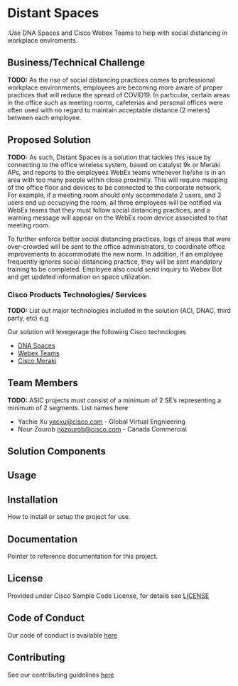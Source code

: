 # Distant Spaces

:Use DNA Spaces and Cisco Webex Teams to help with social distancing in workplace enviroments.


## Business/Technical Challenge

**TODO:** As the rise of social distancing practices comes to professional workplace environments, employees are becoming more aware of proper practices that will reduce the spread of COVID19. In particular, certain areas in the office such as meeting rooms, cafeterias and personal offices were often used with no regard to maintain acceptable distance (2 meters) between each employee.

## Proposed Solution


**TODO:** As such, Distant Spaces is a solution that tackles this issue by connecting to the office wireless system, based on catalyst 9k or Meraki APs, and reports to the employees WebEx teams whenever he/she is in an area with too many people within close proximity. This will require mapping of the office floor and devices to be connected to the corporate network. For example, if a meeting room should only accommodate 2 users, and 3 users end up occupying the room, all three employees will be notified via WebEx teams that they must follow social distancing practices, and a warning message will appear on the WebEx room device associated to that meeting room.

To further enforce better social distancing practices, logs of areas that were over-crowded will be sent to the office administrators, to coordinate office improvements to accommodate the new norm. In addition, if an employee frequently ignores social distancing practice, they will be sent mandatory training to be completed. Employee also could send inquiry to Webex Bot and get updated information on space utilization.


### Cisco Products Technologies/ Services

**TODO:** List out major technologies included in the solution (ACI, DNAC, third party, etc) e.g

Our solution will levegerage the following Cisco technologies

* [DNA Spaces](https://dnaspaces.cisco.com/)
* [Webex Teams](https://www.webex.com/team-collaboration.html)
* [Cisco Meraki](https://meraki.cisco.com/)

## Team Members


**TODO:** ASIC projects must consist of a minimum of 2 SE’s
representing a minimum of 2 segments. List names here

* Yachie Xu <yacxu@cisco.com> - Global Virtual Engnieering
* Nour Zourob <nozourob@cisco.com> - Canada Commercial


## Solution Components


<!-- This does not need to be completed during the initial submission phase  

Provide a brief overview of the components involved with this project. e.g Python /  -->


## Usage

<!-- This does not need to be completed during the initial submission phase  

Provide a brief overview of how to use the solution  -->



## Installation

How to install or setup the project for use.


## Documentation

Pointer to reference documentation for this project.


## License

Provided under Cisco Sample Code License, for details see [LICENSE](./LICENSE.md)

## Code of Conduct

Our code of conduct is available [here](./CODE_OF_CONDUCT.md)

## Contributing

See our contributing guidelines [here](./CONTRIBUTING.md)
